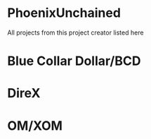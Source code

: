 # PhoenixUnchained
All projects from this project creator listed here
# Blue Collar Dollar/BCD
# DireX
# OM/XOM
